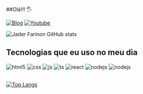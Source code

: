 ##Olá!!! 🖐️

[![Blog](https://img.shields.io/website?label=QuickTricks.com.br&style=for-the-badge&url=https://quicktricks.com.br/)](https://quicktricks.com.br)
[![Youtube](https://img.shields.io/badge/YouTube-FF0000?style=for-the-badge&logo=youtube&logoColor=white)](https://www.youtube.com/channel/UCjUDCcOLs9-iaTkwL_UD_Og)

![Jader Farinon GitHub stats](https://github-readme-stats.vercel.app/api?username=JaderFarinon&show_icons=true&theme=dracula&count_private=true)

## Tecnologias que eu uso no meu dia

<div style="display: inline_block">
  <img align="center" alt="html5" src="https://img.shields.io/badge/HTML5-E34F26?style=for-the-badge&logo=html5&logoColor=white" />
  <img align="center" alt="css" src="https://img.shields.io/badge/CSS3-1572B6?style=for-the-badge&logo=css3&logoColor=white" />
  <img align="center" alt="js" src="https://img.shields.io/badge/JavaScript-F7DF1E?style=for-the-badge&logo=javascript&logoColor=black" />
  <img align="center" alt="ts" src="https://img.shields.io/badge/PHP-007ACC?style=for-the-badge&logo=php&logoColor=white" />
  <img align="center" alt="react" src="https://img.shields.io/badge/React-20232A?style=for-the-badge&logo=react&logoColor=61DAFB" />
  <img align="center" alt="nodejs" src="https://img.shields.io/badge/Node.js-43853D?style=for-the-badge&logo=node.js&logoColor=white" />
  <img align="center" alt="nodejs" src="https://img.shields.io/badge/SQL (Oracle/MySql)-red?style=for-the-badge&logo=oracle&logoColor=white" />
</div><br/>

[![Top Langs](https://github-readme-stats.vercel.app/api/top-langs/?username=JaderFarinon&layout=compact)](https://github.com/JaderFarinon/github-readme-stats)



